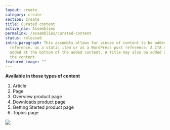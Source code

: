```yaml
---
layout: create
category: create
section: Create
title: Curated content
active_nav: Assemblies
permalink: /assemblies/curated-content
status: released
intro_paragraph: This assembly allows for pieces of content to be added by node
  reference, as a static item or as a WordPress post reference. A CTA may be
  added at the bottom of the added content. A title may also be added on top of
  the content.
featured_image: ""
---
```

**Available in these types of content**

1. Article
2. Page
3. Overview product page
4. Downloads product page
5. Getting Started product page
6. Topics page

![](/design-manual/assets/uploads/curated-content-example.png)
